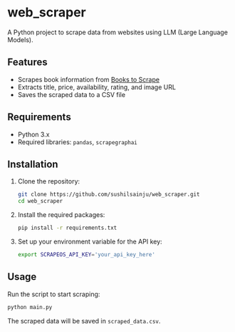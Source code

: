 # web_scraper

A Python project to scrape data from websites using LLM (Large Language Models).

## Features

- Scrapes book information from [Books to Scrape](https://books.toscrape.com/)
- Extracts title, price, availability, rating, and image URL
- Saves the scraped data to a CSV file

## Requirements

- Python 3.x
- Required libraries: `pandas`, `scrapegraphai`

## Installation

1. Clone the repository:

   ```bash
   git clone https://github.com/sushilsainju/web_scraper.git
   cd web_scraper
   ```

2. Install the required packages:

   ```bash
   pip install -r requirements.txt
   ```

3. Set up your environment variable for the API key:
   ```bash
   export SCRAPEOS_API_KEY='your_api_key_here'
   ```

## Usage

Run the script to start scraping:

```bash
python main.py
```
The scraped data will be saved in `scraped_data.csv`.
